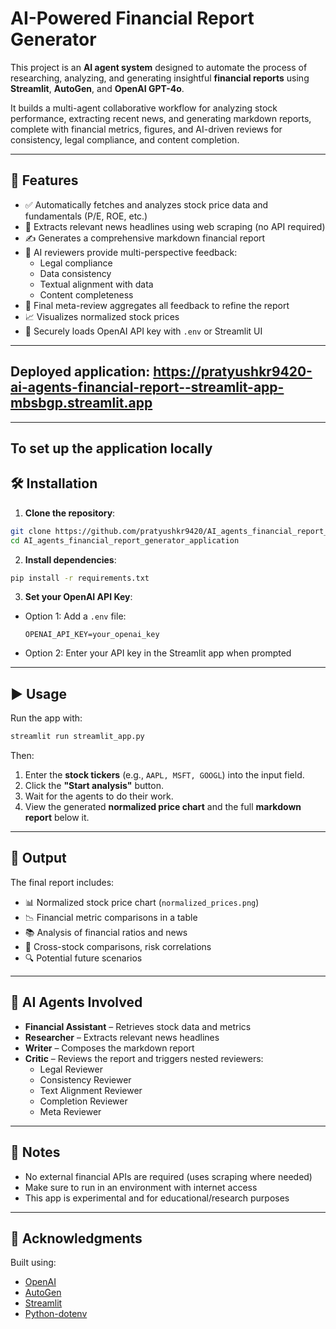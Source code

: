 # AI-Powered Financial Report Generator

This project is an **AI agent system** designed to automate the process of researching, analyzing, and generating insightful **financial reports** using **Streamlit**, **AutoGen**, and **OpenAI GPT-4o**.

It builds a multi-agent collaborative workflow for analyzing stock performance, extracting recent news, and generating markdown reports, complete with financial metrics, figures, and AI-driven reviews for consistency, legal compliance, and content completion.

---

## 🚀 Features

- ✅ Automatically fetches and analyzes stock price data and fundamentals (P/E, ROE, etc.)
- 📰 Extracts relevant news headlines using web scraping (no API required)
- ✍️ Generates a comprehensive markdown financial report
- 🧠 AI reviewers provide multi-perspective feedback:
  - Legal compliance
  - Data consistency
  - Textual alignment with data
  - Content completeness
- 🎯 Final meta-review aggregates all feedback to refine the report
- 📈 Visualizes normalized stock prices
- 🔐 Securely loads OpenAI API key with `.env` or Streamlit UI

---
## Deployed application: https://pratyushkr9420-ai-agents-financial-report--streamlit-app-mbsbgp.streamlit.app
---
## To set up the application locally

## 🛠️ Installation

1. **Clone the repository**:

```bash
git clone https://github.com/pratyushkr9420/AI_agents_financial_report_generator_application.git
cd AI_agents_financial_report_generator_application
```

2. **Install dependencies**:

```bash
pip install -r requirements.txt
```

3. **Set your OpenAI API Key**:

- Option 1: Add a `.env` file:
  ```env
  OPENAI_API_KEY=your_openai_key
  ```
- Option 2: Enter your API key in the Streamlit app when prompted

---

## ▶️ Usage

Run the app with:

```bash
streamlit run streamlit_app.py
```

Then:

1. Enter the **stock tickers** (e.g., `AAPL, MSFT, GOOGL`) into the input field.
2. Click the **"Start analysis"** button.
3. Wait for the agents to do their work.
4. View the generated **normalized price chart** and the full **markdown report** below it.

---

## 📂 Output

The final report includes:

- 📊 Normalized stock price chart (`normalized_prices.png`)
- 📉 Financial metric comparisons in a table
- 📚 Analysis of financial ratios and news
- 📌 Cross-stock comparisons, risk correlations
- 🔍 Potential future scenarios

---

## 🧠 AI Agents Involved

- **Financial Assistant** – Retrieves stock data and metrics
- **Researcher** – Extracts relevant news headlines
- **Writer** – Composes the markdown report
- **Critic** – Reviews the report and triggers nested reviewers:
  - Legal Reviewer
  - Consistency Reviewer
  - Text Alignment Reviewer
  - Completion Reviewer
  - Meta Reviewer

---

## 📎 Notes

- No external financial APIs are required (uses scraping where needed)
- Make sure to run in an environment with internet access
- This app is experimental and for educational/research purposes

---

## 🙏 Acknowledgments

Built using:

- [OpenAI](https://openai.com/)
- [AutoGen](https://github.com/microsoft/autogen)
- [Streamlit](https://streamlit.io/)
- [Python-dotenv](https://github.com/theskumar/python-dotenv)
